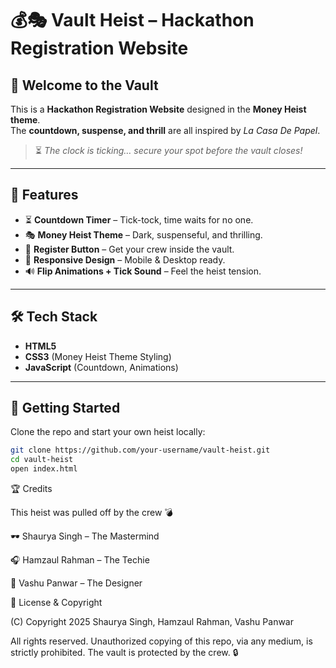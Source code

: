 # 💰🎭 Vault Heist – Hackathon Registration Website

## 🏦 Welcome to the Vault
This is a **Hackathon Registration Website** designed in the **Money Heist theme**.  
The **countdown, suspense, and thrill** are all inspired by *La Casa De Papel*.  

> ⏳ *The clock is ticking… secure your spot before the vault closes!*

---

## 🎯 Features
- ⏳ **Countdown Timer** – Tick-tock, time waits for no one.  
- 🎭 **Money Heist Theme** – Dark, suspenseful, and thrilling.  
- 📩 **Register Button** – Get your crew inside the vault.  
- 📱 **Responsive Design** – Mobile & Desktop ready.  
- 🔊 **Flip Animations + Tick Sound** – Feel the heist tension.  

---

## 🛠️ Tech Stack
- **HTML5**  
- **CSS3** (Money Heist Theme Styling)  
- **JavaScript** (Countdown, Animations)  

---

## 🚀 Getting Started
Clone the repo and start your own heist locally:

```bash
git clone https://github.com/your-username/vault-heist.git
cd vault-heist
open index.html
```



🏆 Credits

This heist was pulled off by the crew 💣

🕶️ Shaurya Singh – The Mastermind

🎧 Hamzaul Rahman – The Techie

🎨 Vashu Panwar – The Designer


📜 License & Copyright

(C) Copyright 2025
Shaurya Singh, Hamzaul Rahman, Vashu Panwar

All rights reserved.
Unauthorized copying of this repo, via any medium, is strictly prohibited.
The vault is protected by the crew. 🔒
